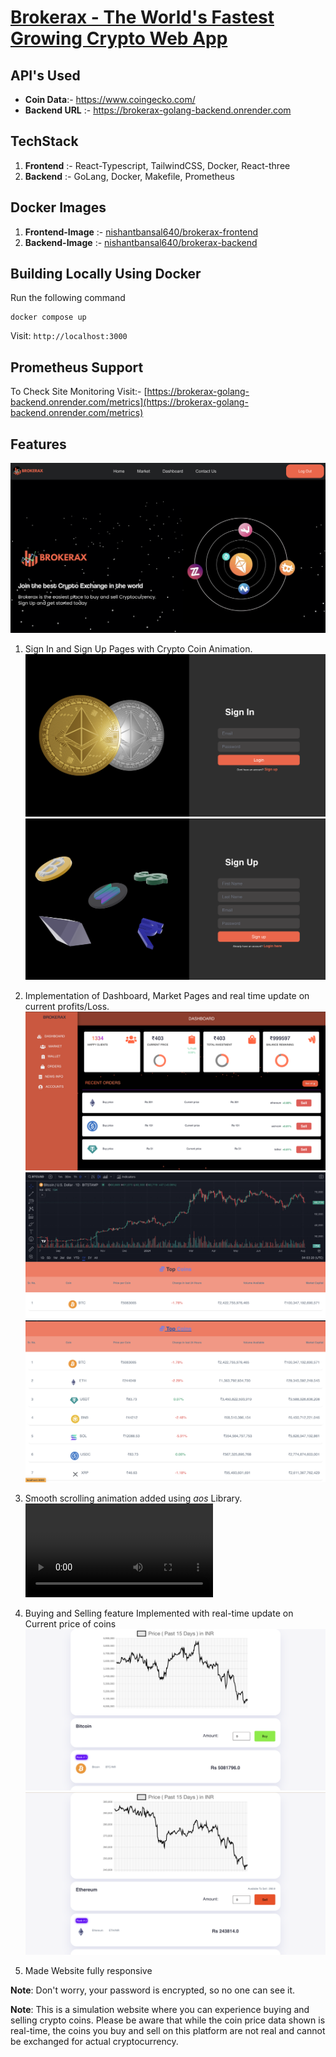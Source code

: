 # [Brokerax - The World's Fastest Growing Crypto Web App](https://brokerax-nishant.netlify.app/)

## API's Used
- **Coin Data**:- https://www.coingecko.com/
- **Backend URL** :- https://brokerax-golang-backend.onrender.com

## TechStack
1. **Frontend** :- React-Typescript, TailwindCSS, Docker, React-three
2. **Backend** :- GoLang, Docker, Makefile, Prometheus

## Docker Images
1. **Frontend-Image** :- [nishantbansal640/brokerax-frontend](https://hub.docker.com/r/nishantbansal640/brokerax-frontend)
2. **Backend-Image** :- [nishantbansal640/brokerax-backend](https://hub.docker.com/r/nishantbansal640/brokerax-backend)

## Building Locally Using Docker
Run the following command
~~~
docker compose up
~~~
Visit: `http://localhost:3000`

## Prometheus Support
To Check Site Monitoring Visit:-
[https://brokerax-golang-backend.onrender.com/metrics](https://brokerax-golang-backend.onrender.com/metrics)

## Features
![HomePage](Assets/HomePage.png)
1. Sign In and Sign Up Pages with Crypto Coin Animation.
![SignIn](Assets/SignInPage.png)
![SignUp](Assets/SignUpPage.png)

2. Implementation of Dashboard, Market Pages and real time update on current profits/Loss.
![DashBoard](Assets/Dashboard.png)
![Market-1](Assets/MarketPage-1.png)
![Market-2](Assets/MarketPage-2.png)

3. Smooth scrolling animation added using *aos* Library.
<video src="https://github.com/user-attachments/assets/1049c2e3-5862-4ee7-9fb6-13ae28fa04a4"></video>

4. Buying and Selling feature Implemented with real-time update on Current price of coins 
![BuyCoins](Assets/BuyCoins.png)
![SellCoins](Assets/SellCoins.png)

5. Made Website fully responsive

**Note**: Don't worry, your password is encrypted, so no one can see it.

**Note**: This is a simulation website where you can experience buying and selling crypto coins. Please be aware that while the coin price data shown is real-time, the coins you buy and sell on this platform are not real and cannot be exchanged for actual cryptocurrency.

